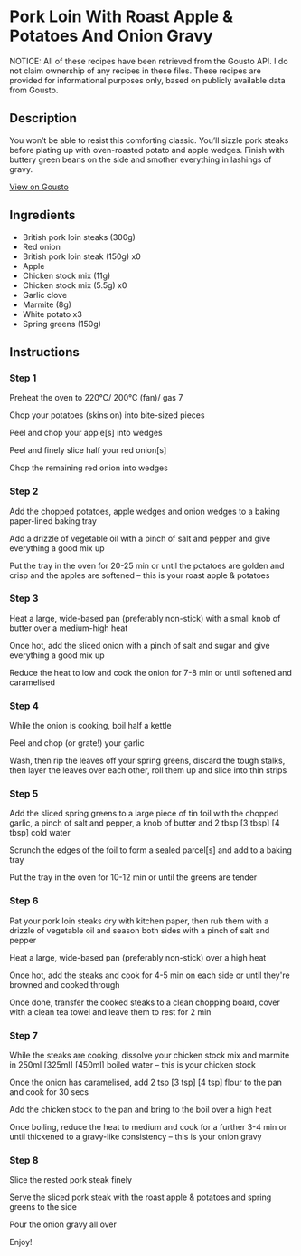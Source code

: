 # Pork Loin With Roast Apple & Potatoes And Onion Gravy

NOTICE: All of these recipes have been retrieved from the Gousto API. I do not claim ownership of any recipes in these files. These recipes are provided for informational purposes only, based on publicly available data from Gousto.

## Description

You won’t be able to resist this comforting classic. You’ll sizzle pork steaks before plating up with oven-roasted potato and apple wedges. Finish with buttery green beans on the side and smother everything in lashings of gravy. 

[View on Gousto](https://www.gousto.co.uk/recipes/cookbook/roast-pork-belly-with-apple-mash)

## Ingredients

- British pork loin steaks (300g)
- Red onion
- British pork loin steak (150g) x0
- Apple
- Chicken stock mix (11g)
- Chicken stock mix (5.5g) x0
- Garlic clove
- Marmite (8g)
- White potato x3
- Spring greens (150g)

## Instructions


### Step 1

Preheat the oven to 220°C/ 200°C (fan)/ gas 7

Chop your potatoes (skins on) into bite-sized pieces

Peel and chop your apple[s] into wedges

Peel and finely slice half your<span class="text-danger"> </span>red onion[s]

Chop the remaining red onion into wedges


### Step 2

Add the chopped potatoes, apple wedges and onion wedges to a baking paper-lined baking tray

Add a drizzle of vegetable oil with a pinch of salt and pepper and give everything a good mix up

Put the tray in the oven for 20-25 min or until the potatoes are golden and crisp and the apples are softened – this is your roast apple & potatoes


### Step 3

Heat a large, wide-based pan (preferably non-stick) with a small knob of butter over a medium-high heat

Once hot, add the sliced onion with a pinch of salt and sugar and give everything a good mix up

Reduce the heat to low and cook the onion for 7-8 min or until softened and caramelised


### Step 4

While the onion is cooking, boil half a kettle

Peel and chop (or grate!) your garlic

Wash, then rip the leaves off your spring greens, discard the tough stalks, then layer the leaves over each other, roll them up and slice into thin strips


### Step 5

Add the sliced spring greens to a large piece of tin foil with the chopped garlic, a pinch of salt and pepper, a knob of butter and 2 tbsp <span class="text-purple">[3 tbsp]</span> <span class="text-danger">[4 tbsp] </span>cold water

Scrunch the edges of the foil to form a sealed parcel[s] and add to a baking tray

Put the tray in the oven for 10-12 min or until the greens are tender


### Step 6

Pat your pork loin steaks dry with kitchen paper, then rub them with a drizzle of vegetable oil and season both sides with a pinch of salt and pepper

Heat a large, wide-based pan (preferably non-stick) over a high heat

Once hot, add the steaks and cook for 4-5 min on each side or until they're browned and cooked through

Once done, transfer the cooked steaks to a clean chopping board, cover with a clean tea towel and leave them to rest for 2 min


### Step 7

While the steaks are cooking, dissolve your chicken stock mix and marmite in 250ml <span class="text-purple">[325ml]</span> <span class="text-danger">[450ml]</span> boiled water – this is your chicken stock

Once the onion has caramelised, add 2 tsp<span class="text-purple"> [3 tsp]</span><span class="text-danger"> [4 tsp]</span> flour to the pan and cook for 30 secs

Add the chicken stock to the pan and bring to the boil over a high heat

Once boiling, reduce the heat to medium and cook for a further 3-4 min or until thickened to a gravy-like consistency – this is your onion gravy

### Step 8

Slice the rested pork steak finely

Serve the sliced pork steak with the roast apple & potatoes and spring greens to the side

Pour the onion gravy all over

Enjoy!

